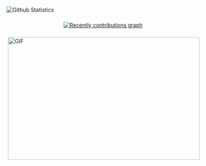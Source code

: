 ###

![Github Statistics](https://github-readme-stats.vercel.app/api/?username=XChrisZero&count_private=true&show_icons=true)

###

<div>
    <a href="https://github.com/codingscode">
	<p align="center">
    	    <img src="https://activity-graph.herokuapp.com/graph?username=XChrisZero&custom_title=Recently%20contributions&hide_border=true&area=true&area_color=F3F5CB&point=099430&line=95f5b0&theme=github-light" alt="Recently contributions graph" />
	</p>
	
</div>

###

<img align="right" alt="GIF" src="https://github.com/abhisheknaiidu/abhisheknaiidu/blob/master/code.gif?raw=true" width="500" height="320" />
